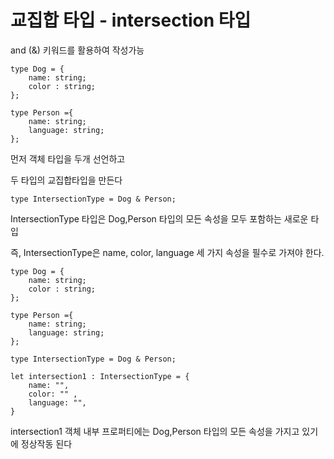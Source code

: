 # 교집합 타입 - intersection 타입

and (&) 키워드를 활용하여 작성가능

```
type Dog = {
    name: string;
    color : string;
};

type Person ={
    name: string;
    language: string;
};
```
먼저 객체 타입을 두개 선언하고 

두 타입의 교집합타입을 만든다

```
type IntersectionType = Dog & Person;
```

IntersectionType 타입은 Dog,Person  타입의 모든 속성을 모두 포함하는 새로운 타입

즉, IntersectionType은 name, color, language 세 가지 속성을 필수로 가져야 한다.

```
type Dog = {
    name: string;
    color : string;
};

type Person ={
    name: string;
    language: string;
};

type IntersectionType = Dog & Person;

let intersection1 : IntersectionType = {
    name: "",
    color: "" ,
    language: "",
}
```

intersection1 객체 내부 프로퍼티에는 Dog,Person 타입의 모든 속성을 가지고 있기에 정상작동 된다 
